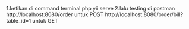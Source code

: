 1.ketikan di command terminal php yii serve
2.lalu testing di postman http://localhost:8080/order untuk POST
                          http://localhost:8080/order/bill?table_id=1 untuk GET
    
